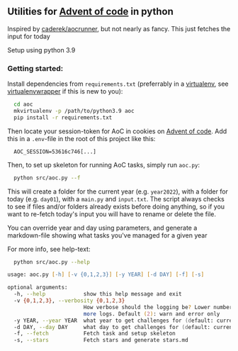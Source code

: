 ## Utilities for [Advent of code](https://adventofcode.com/) in python

Inspired by [caderek/aocrunner](https://github.com/caderek/aocrunner), but not nearly as fancy. This just fetches the input for today

Setup using python 3.9

### Getting started:
Install dependencies from `requirements.txt` (preferrably in a [virtualenv](https://pypi.org/project/virtualenv/), see [virtualenvwrapper](https://virtualenvwrapper.readthedocs.io/en/latest/) if this is new to you):

```zsh
  cd aoc
  mkvirtualenv -p /path/to/python3.9 aoc
  pip install -r requirements.txt
```

Then locate your session-token for AoC in cookies on [Advent of code](https://adventofcode.com/). Add this in a `.env`-file in the root of this project like this:

```.env
  AOC_SESSION=53616c746[...]
```

Then, to set up skeleton for running AoC tasks, simply run `aoc.py`:

```zsh
  python src/aoc.py --f
```

This will create a folder for the current year (e.g. `year2022`), with a folder for today (e.g. `day01`), with a `main.py` and `input.txt`.
The script always checks to see if files and/or folders already exists before doing anything, so if you want to re-fetch 
today's input you will have to rename or delete the file.

You can override year and day using parameters, and generate a markdown-file showing what tasks you've managed for a given year

For more info, see help-text: 

```zsh
  python src/aoc.py --help
```

```zsh
usage: aoc.py [-h] [-v {0,1,2,3}] [-y YEAR] [-d DAY] [-f] [-s]

optional arguments:
  -h, --help            show this help message and exit
  -v {0,1,2,3}, --verbosity {0,1,2,3}
                        How verbose should the logging be? Lower number means
                        more logs. Default (2): warn and error only
  -y YEAR, --year YEAR  what year to get challenges for (default: current)
  -d DAY, --day DAY     what day to get challenges for (default: current)
  -f, --fetch           Fetch task and setup skeleton
  -s, --stars           Fetch stars and generate stars.md
```

